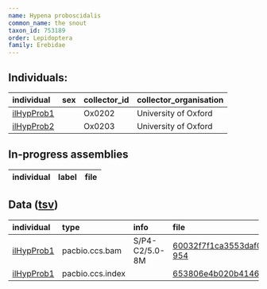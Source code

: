 ```yaml
---
name: Hypena proboscidalis
common_name: the snout
taxon_id: 753189
order: Lepidoptera
family: Erebidae
---
```


## Individuals:

| individual | sex | collector_id | collector_organisation |
| :--------- | :-: | :----------- | :--------------------- |
| [ilHypProb1](ilHypProb1.md) |  | Ox0202 | University of Oxford |
| [ilHypProb2](ilHypProb2.md) |  | Ox0203 | University of Oxford |

## In-progress assemblies

| individual | label | file |
| :--------- | :---- | :--- |

## Data ([tsv](Hypena_proboscidalis_data.tsv))

| individual | type | info | file |
| :--------- | :--- | :--- | :--- |
| [ilHypProb1](ilHypProb1.md) | pacbio.ccs.bam | S/P4-C2/5.0-8M | [60032f7f1ca3553daf0c42c86fc7ba58-954](https://darwin.cog.sanger.ac.uk/insects/Hypena_proboscidalis/ilHypProb1/genomic_data/pacbio/m64089_191129_131209.bc1016_BAK8B_OA--bc1016_BAK8B_OA.ccs.bam) |
| [ilHypProb1](ilHypProb1.md) | pacbio.ccs.index |  | [653806e4b020b414618dbfc8a53ec949](https://darwin.cog.sanger.ac.uk/insects/Hypena_proboscidalis/ilHypProb1/genomic_data/pacbio/m64089_191129_131209.bc1016_BAK8B_OA--bc1016_BAK8B_OA.ccs.bam.pbi) |
